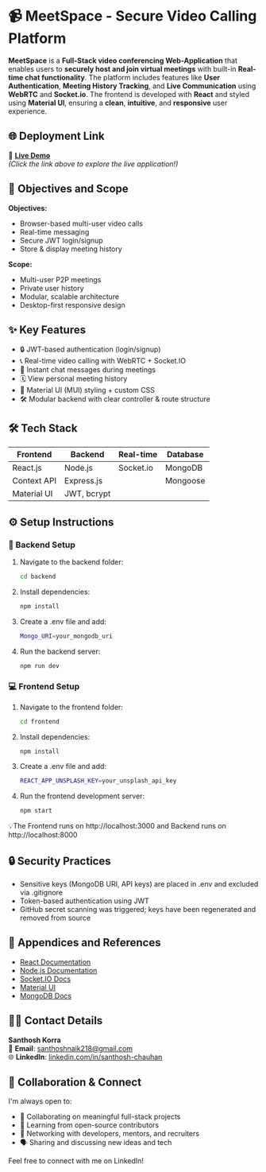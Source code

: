 # 📹 MeetSpace - Secure Video Calling Platform

**MeetSpace** is a **Full-Stack video conferencing Web-Application** that enables users to **securely host and join virtual meetings** with built-in **Real-time chat functionality**. The platform includes features like **User Authentication**, **Meeting History Tracking**, and **Live Communication** using **WebRTC** and **Socket.io**. The frontend is developed with **React** and styled using **Material UI**, ensuring a **clean**, **intuitive**, and **responsive** user experience.

## 🌐 Deployment Link
🚀 **[Live Demo](https://meetspacefrontend.onrender.com)**  
_(Click the link above to explore the live application!)_

## 🎯 Objectives and Scope
**Objectives:**
- Browser-based multi-user video calls
- Real-time messaging
- Secure JWT login/signup
- Store & display meeting history

**Scope:**
- Multi-user P2P meetings
- Private user history
- Modular, scalable architecture
- Desktop-first responsive design

## ✨ Key Features
- 🔒 JWT-based authentication (login/signup)
- 📞 Real-time video calling with WebRTC + Socket.IO
- 💬 Instant chat messages during meetings
- 🗓 View personal meeting history
- 🎨 Material UI (MUI) styling + custom CSS
- 🛠 Modular backend with clear controller & route structure


## 🛠️ Tech Stack

| Frontend     | Backend        | Real-time | Database |
|--------------|----------------|-----------|----------|
| React.js     | Node.js        | Socket.io | MongoDB  |
| Context API  | Express.js     |           | Mongoose |
| Material UI  | JWT, bcrypt    |           |          |


## ⚙️ Setup Instructions

### 🔧 Backend Setup

1. Navigate to the backend folder:
   ```bash
   cd backend
   ```
   
2. Install dependencies:
   ```bash
   npm install
   ```
   
4. Create a .env file and add:
    ```bash
    Mongo_URI=your_mongodb_uri
    ```

5. Run the backend server:
   ```bash
   npm run dev
   ```
   

### 💻 Frontend Setup

1. Navigate to the frontend folder:
   ```bash
   cd frontend
   ```
   
2. Install dependencies:
   ```bash
   npm install
   ```
   
3. Create a .env file and add:
   ```bash
   REACT_APP_UNSPLASH_KEY=your_unsplash_api_key
   ```
   
4. Run the frontend development server:
   ```bash
   npm start
   ```
   
💡The Frontend runs on http://localhost:3000 and Backend runs on http://localhost:8000


## 🔒 Security Practices

- Sensitive keys (MongoDB URI, API keys) are placed in .env and excluded via .gitignore
- Token-based authentication using JWT
- GitHub secret scanning was triggered; keys have been regenerated and removed from source

## 📎 Appendices and References
- [React Documentation](https://react.dev/)
- [Node.js Documentation](https://nodejs.org/)
- [Socket.IO Docs](https://socket.io/docs/)
- [Material UI](https://mui.com/)
- [MongoDB Docs](https://www.mongodb.com/docs/)


## 🙋‍♂️ Contact Details

**Santhosh Korra**  
📧 **Email**: santhoshnaik218@gmail.com  
🌐 **LinkedIn**: [linkedin.com/in/santhosh-chauhan](https://www.linkedin.com/in/santhosh-chauhan/)


## 🤝 Collaboration & Connect

I'm always open to:

- 🚀 Collaborating on meaningful full-stack projects  
- 🧠 Learning from open-source contributors  
- 💼 Networking with developers, mentors, and recruiters  
- 🗣️ Sharing and discussing new ideas and tech

Feel free to connect with me on LinkedIn!
